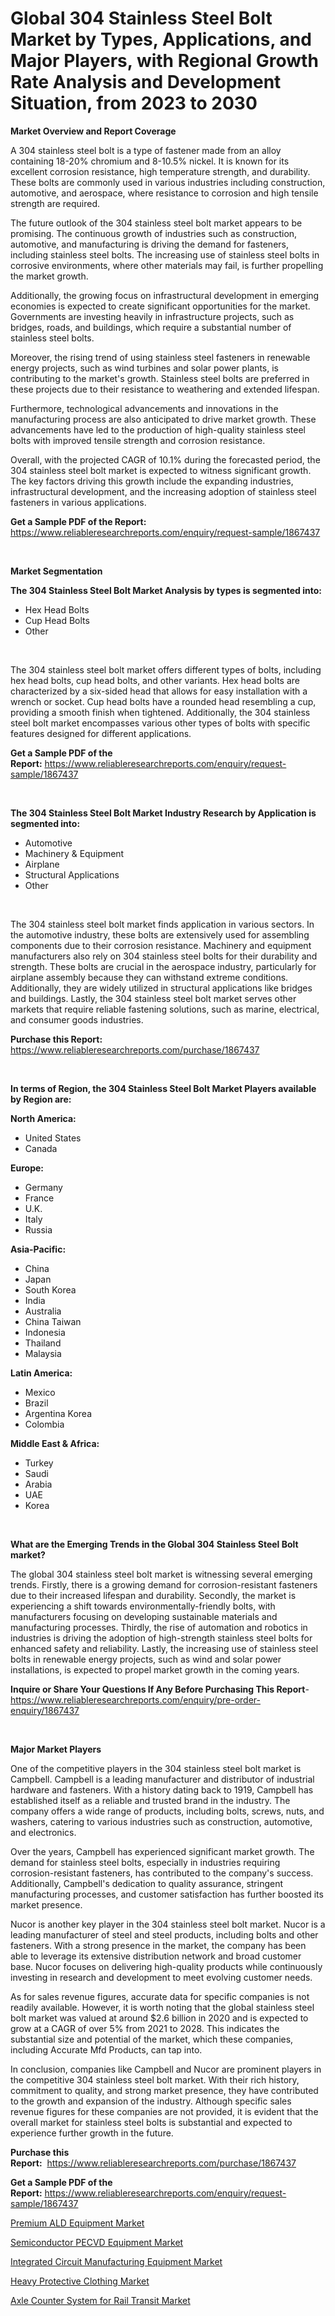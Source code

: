 <p><h1>Global 304 Stainless Steel Bolt Market by Types, Applications, and Major Players, with Regional Growth Rate Analysis and Development Situation, from 2023 to 2030</h1></p><p><strong>Market Overview and Report Coverage</strong></p>
<p><p>A 304 stainless steel bolt is a type of fastener made from an alloy containing 18-20% chromium and 8-10.5% nickel. It is known for its excellent corrosion resistance, high temperature strength, and durability. These bolts are commonly used in various industries including construction, automotive, and aerospace, where resistance to corrosion and high tensile strength are required.</p><p>The future outlook of the 304 stainless steel bolt market appears to be promising. The continuous growth of industries such as construction, automotive, and manufacturing is driving the demand for fasteners, including stainless steel bolts. The increasing use of stainless steel bolts in corrosive environments, where other materials may fail, is further propelling the market growth.</p><p>Additionally, the growing focus on infrastructural development in emerging economies is expected to create significant opportunities for the market. Governments are investing heavily in infrastructure projects, such as bridges, roads, and buildings, which require a substantial number of stainless steel bolts.</p><p>Moreover, the rising trend of using stainless steel fasteners in renewable energy projects, such as wind turbines and solar power plants, is contributing to the market's growth. Stainless steel bolts are preferred in these projects due to their resistance to weathering and extended lifespan.</p><p>Furthermore, technological advancements and innovations in the manufacturing process are also anticipated to drive market growth. These advancements have led to the production of high-quality stainless steel bolts with improved tensile strength and corrosion resistance.</p><p>Overall, with the projected CAGR of 10.1% during the forecasted period, the 304 stainless steel bolt market is expected to witness significant growth. The key factors driving this growth include the expanding industries, infrastructural development, and the increasing adoption of stainless steel fasteners in various applications.</p></p>
<p><strong>Get a Sample PDF of the Report:</strong> <a href="https://www.reliableresearchreports.com/enquiry/request-sample/1867437">https://www.reliableresearchreports.com/enquiry/request-sample/1867437</a></p>
<p>&nbsp;</p>
<p><strong>Market Segmentation</strong></p>
<p><strong>The 304 Stainless Steel Bolt Market Analysis by types is segmented into:</strong></p>
<p><ul><li>Hex Head Bolts</li><li>Cup Head Bolts</li><li>Other</li></ul></p>
<p>&nbsp;</p>
<p><p>The 304 stainless steel bolt market offers different types of bolts, including hex head bolts, cup head bolts, and other variants. Hex head bolts are characterized by a six-sided head that allows for easy installation with a wrench or socket. Cup head bolts have a rounded head resembling a cup, providing a smooth finish when tightened. Additionally, the 304 stainless steel bolt market encompasses various other types of bolts with specific features designed for different applications.</p></p>
<p><strong>Get a Sample PDF of the Report:</strong>&nbsp;<a href="https://www.reliableresearchreports.com/enquiry/request-sample/1867437">https://www.reliableresearchreports.com/enquiry/request-sample/1867437</a></p>
<p>&nbsp;</p>
<p><strong>The 304 Stainless Steel Bolt Market Industry Research by Application is segmented into:</strong></p>
<p><ul><li>Automotive</li><li>Machinery & Equipment</li><li>Airplane</li><li>Structural Applications</li><li>Other</li></ul></p>
<p>&nbsp;</p>
<p><p>The 304 stainless steel bolt market finds application in various sectors. In the automotive industry, these bolts are extensively used for assembling components due to their corrosion resistance. Machinery and equipment manufacturers also rely on 304 stainless steel bolts for their durability and strength. These bolts are crucial in the aerospace industry, particularly for airplane assembly because they can withstand extreme conditions. Additionally, they are widely utilized in structural applications like bridges and buildings. Lastly, the 304 stainless steel bolt market serves other markets that require reliable fastening solutions, such as marine, electrical, and consumer goods industries.</p></p>
<p><strong>Purchase this Report:</strong>&nbsp; <a href="https://www.reliableresearchreports.com/purchase/1867437">https://www.reliableresearchreports.com/purchase/1867437</a></p>
<p>&nbsp;</p>
<p><strong>In terms of Region, the 304 Stainless Steel Bolt Market Players available by Region are:</strong></p>
<p>
    <p> <strong> North America: </strong>
        <ul>
            <li>United States</li>
            <li>Canada</li>
        </ul>
        </p> 
    <p> <strong> Europe: </strong>
        <ul>
            <li>Germany</li>
            <li>France</li>
            <li>U.K.</li>
            <li>Italy</li>
            <li>Russia</li>
        </ul>
        </p> 
    <p> <strong> Asia-Pacific: </strong>
        <ul>
            <li>China</li>
            <li>Japan</li>
            <li>South Korea</li>
            <li>India</li>
            <li>Australia</li>
            <li>China Taiwan</li>
            <li>Indonesia</li>
            <li>Thailand</li>
            <li>Malaysia</li>
        </ul>
        </p> 
    <p> <strong> Latin America: </strong>
        <ul>
            <li>Mexico</li>
            <li>Brazil</li>
            <li>Argentina Korea</li>
            <li>Colombia</li>
        </ul>
        </p> 
    <p> <strong> Middle East & Africa: </strong>
        <ul>
            <li>Turkey</li>
            <li>Saudi</li>
            <li>Arabia</li>
            <li>UAE</li>
            <li>Korea</li>
        </ul>
    </p>
    </p>
<p>&nbsp;</p>
<p><strong>What are the Emerging Trends in the Global 304 Stainless Steel Bolt market?</strong></p>
<p><p>The global 304 stainless steel bolt market is witnessing several emerging trends. Firstly, there is a growing demand for corrosion-resistant fasteners due to their increased lifespan and durability. Secondly, the market is experiencing a shift towards environmentally-friendly bolts, with manufacturers focusing on developing sustainable materials and manufacturing processes. Thirdly, the rise of automation and robotics in industries is driving the adoption of high-strength stainless steel bolts for enhanced safety and reliability. Lastly, the increasing use of stainless steel bolts in renewable energy projects, such as wind and solar power installations, is expected to propel market growth in the coming years.</p></p>
<p><strong>Inquire or Share Your Questions If Any Before Purchasing This Report</strong>- <a href="https://www.reliableresearchreports.com/enquiry/pre-order-enquiry/1867437">https://www.reliableresearchreports.com/enquiry/pre-order-enquiry/1867437</a></p>
<p>&nbsp;</p>
<p><strong>Major Market Players</strong></p>
<p><p>One of the competitive players in the 304 stainless steel bolt market is Campbell. Campbell is a leading manufacturer and distributor of industrial hardware and fasteners. With a history dating back to 1919, Campbell has established itself as a reliable and trusted brand in the industry. The company offers a wide range of products, including bolts, screws, nuts, and washers, catering to various industries such as construction, automotive, and electronics.</p><p>Over the years, Campbell has experienced significant market growth. The demand for stainless steel bolts, especially in industries requiring corrosion-resistant fasteners, has contributed to the company's success. Additionally, Campbell's dedication to quality assurance, stringent manufacturing processes, and customer satisfaction has further boosted its market presence.</p><p>Nucor is another key player in the 304 stainless steel bolt market. Nucor is a leading manufacturer of steel and steel products, including bolts and other fasteners. With a strong presence in the market, the company has been able to leverage its extensive distribution network and broad customer base. Nucor focuses on delivering high-quality products while continuously investing in research and development to meet evolving customer needs.</p><p>As for sales revenue figures, accurate data for specific companies is not readily available. However, it is worth noting that the global stainless steel bolt market was valued at around $2.6 billion in 2020 and is expected to grow at a CAGR of over 5% from 2021 to 2028. This indicates the substantial size and potential of the market, which these companies, including Accurate Mfd Products, can tap into.</p><p>In conclusion, companies like Campbell and Nucor are prominent players in the competitive 304 stainless steel bolt market. With their rich history, commitment to quality, and strong market presence, they have contributed to the growth and expansion of the industry. Although specific sales revenue figures for these companies are not provided, it is evident that the overall market for stainless steel bolts is substantial and expected to experience further growth in the future.</p></p>
<p><strong>Purchase this Report:</strong>&nbsp;&nbsp;<a href="https://www.reliableresearchreports.com/purchase/1867437">https://www.reliableresearchreports.com/purchase/1867437</a></p>
<p></p>
<p><strong>Get a Sample PDF of the Report:</strong>&nbsp;<a href="https://www.reliableresearchreports.com/enquiry/request-sample/1867437">https://www.reliableresearchreports.com/enquiry/request-sample/1867437</a></p>
<p><p><a href="https://medium.com/@besaosmani1903/premium-ald-equipment-market-analysis-its-cagr-market-segmentation-and-global-industry-overview-ca2e257e6166">Premium ALD Equipment Market</a></p><p><a href="https://medium.com/@dritasmani2022/semiconductor-pecvd-equipment-market-competitive-analysis-market-trends-and-forecast-to-2030-dd16eec2b11c">Semiconductor PECVD Equipment Market</a></p><p><a href="https://medium.com/@alesiabrahimi58/integrated-circuit-manufacturing-equipment-market-outlook-industry-overview-and-forecast-2023-to-792c476a3757">Integrated Circuit Manufacturing Equipment Market</a></p><p><a href="https://medium.com/@deniseharvey70/heavy-protective-clothing-market-analysis-and-sze-forecasted-for-period-from-2023-to-2030-decf82e2482e">Heavy Protective Clothing Market</a></p><p><a href="https://medium.com/@dorinaprifti56/axle-counter-system-for-rail-transit-market-exploring-market-share-market-trends-and-future-2538d2c08f7b">Axle Counter System for Rail Transit Market</a></p></p>